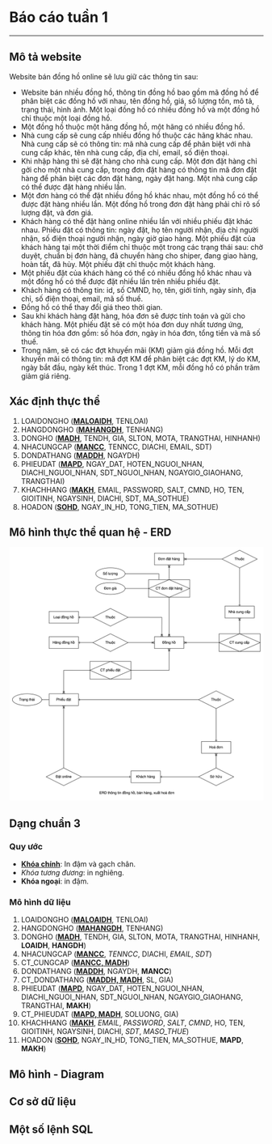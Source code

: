 # Báo cáo tuần 1

---

## Mô tả website

Website bán đồng hồ online sẽ lưu giữ các thông tin sau:

- Website bán nhiều đồng hồ, thông tin đồng hồ bao gồm mã đồng hồ để phân biệt các đồng hồ với nhau, tên đồng hồ, giá, số lượng tồn, mô tả, trạng thái, hình ảnh. Một loại đồng hồ có nhiều đồng hồ và một đồng hồ chỉ thuộc một loại đồng hồ.
- Một đồng hồ thuộc một hãng đồng hồ, một hãng có nhiều đồng hồ.
- Nhà cung cấp sẽ cung cấp nhiều đồng hồ thuộc các hãng khác nhau. Nhà cung cấp sẽ có thông tin: mã nhà cung cấp để phân biệt với nhà cung cấp khác, tên nhà cung cấp, địa chỉ, email, số điện thoại.
- Khi nhập hàng thì sẽ đặt hàng cho nhà cung cấp. Một đơn đặt hàng chỉ gởi cho một nhà cung cấp, trong đơn đặt hàng có thông tin mã đơn đặt hàng để phân biệt các đơn đặt hàng, ngày đặt hang. Một nhà cung cấp có thể được đặt hàng nhiều lần.
- Một đơn hàng có thể đặt nhiều đồng hồ khác nhau, một đồng hồ có thể được đặt hàng nhiều lần. Một đồng hồ trong đơn đặt hàng phải chỉ rõ số lượng đặt, và đơn giá.
- Khách hàng có thể đặt hàng online nhiều lần với nhiều phiếu đặt khác nhau. Phiếu đặt có thông tin: ngày đặt, họ tên người nhận, địa chỉ người nhận, số điện thoại người nhận, ngày giờ giao hàng. Một phiếu đặt của khách hàng tại một thời điểm chỉ thuộc một trong các trạng thái sau: chờ duyệt, chuẩn bị đơn hàng, đã chuyển hàng cho shiper, đang giao hàng, hoàn tất, đã hủy. Một phiếu đặt chỉ thuộc một khách hàng.
- Một phiếu đặt của khách hàng có thể có nhiều đồng hồ khác nhau và một đồng hồ có thể được đặt nhiều lần trên nhiều phiếu đặt.
- Khách hàng có thông tin: id, số CMND, họ, tên, giới tính, ngày sinh, địa chỉ, số điện thoại, email, mã số thuế.
- Đồng hồ có thể thay đổi giá theo thời gian.
- Sau khi khách hàng đặt hàng, hóa đơn sẽ được tính toán và gửi cho khách hàng. Một phiếu đặt sẽ có một hóa đơn duy nhất tương ứng, thông tin hóa đơn gồm: số hóa đơn, ngày in hóa đơn, tổng tiền và mã số thuế.
- Trong năm, sẽ có các đợt khuyến mãi (KM) giảm giá đồng hồ. Mỗi đợt khuyến mãi có thông tin: mã đợt KM để phân biệt các đợt KM, lý do KM, ngày bắt đầu, ngày kết thúc. Trong 1 đợt KM, mỗi đồng hồ có phần trăm giảm giá riêng.

## Xác định thực thể

1. LOAIDONGHO (<u>**MALOAIDH**</u>, TENLOAI)
2. HANGDONGHO (<u>**MAHANGDH**</u>, TENHANG)
3. DONGHO (<u>**MADH**</u>, TENDH, GIA, SLTON, MOTA, TRANGTHAI, HINHANH)
4. NHACUNGCAP (<u>**MANCC**</u>, TENNCC, DIACHI, EMAIL, SDT)
5. DONDATHANG (<u>**MADDH**</u>, NGAYDH)
6. PHIEUDAT (<u>**MAPD**</u>, NGAY_DAT, HOTEN_NGUOI_NHAN, DIACHI_NGUOI_NHAN, SDT_NGUOI_NHAN, NGAYGIO_GIAOHANG, TRANGTHAI)
7. KHACHHANG (<u>**MAKH**</u>, EMAIL, PASSWORD, SALT, CMND, HO, TEN, GIOITINH, NGAYSINH, DIACHI, SDT, MA_SOTHUE)
8. HOADON (<u>**SOHD**</u>, NGAY_IN_HD, TONG_TIEN, MA_SOTHUE)

## Mô hình thực thể quan hệ - ERD

![Alt text](img/ERD1.png)

## Dạng chuẩn 3

### Quy ước

- <u>**Khóa chính**</u>: In đậm và gạch chân.
- *Khóa tương đương*: in nghiêng.
- **Khóa ngoại**: in đậm.

### Mô hình dữ liệu

1. LOAIDONGHO (<u>**MALOAIDH**</u>, TENLOAI)
2. HANGDONGHO (<u>**MAHANGDH**</u>, TENHANG)
3. DONGHO (<u>**MADH**</u>, TENDH, GIA, SLTON, MOTA, TRANGTHAI, HINHANH, **LOAIDH**, **HANGDH**)
4. NHACUNGCAP (<u>**MANCC**</u>, *TENNCC*, DIACHI, *EMAIL*, *SDT*)
5. CT_CUNGCAP (<u>**MANCC, MADH**</u>)
6. DONDATHANG (<u>**MADDH**</u>, NGAYDH, **MANCC**)
7. CT_DONDATHANG (<u>**MADDH, MADH**</u>, SL, GIA)
8. PHIEUDAT (<u>**MAPD**</u>, NGAY_DAT, HOTEN_NGUOI_NHAN, DIACHI_NGUOI_NHAN, SDT_NGUOI_NHAN, NGAYGIO_GIAOHANG, TRANGTHAI, **MAKH**)
9. CT_PHIEUDAT (<u>**MAPD, MADH**</u>, SOLUONG, GIA)
10. KHACHHANG (<u>**MAKH**</u>, *EMAIL*, *PASSWORD*, *SALT*, *CMND*, HO, TEN, GIOITINH, NGAYSINH, DIACHI, *SDT*, *MASO_THUE*)
11. HOADON (<u>**SOHD**</u>, NGAY_IN_HD, TONG_TIEN, MA_SOTHUE, **MAPD**, **MAKH**)

## Mô hình - Diagram


## Cơ sở dữ liệu


## Một số lệnh SQL
